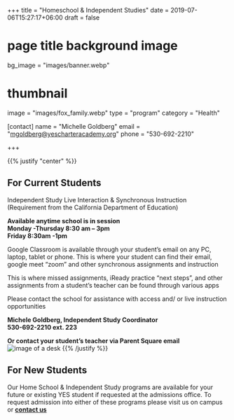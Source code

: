 +++
title = "Homeschool & Independent Studies"
date = 2019-07-06T15:27:17+06:00
draft = false
# page title background image
bg_image = "images/banner.webp"
# thumbnail
image = "images/fox_family.webp"
type = "program"
category = "Health"

[contact]
name = "Michelle Goldberg"
email = "mgoldberg@yescharteracademy.org"
phone = "530-692-2210"

+++

{{% justify "center" %}}
##  For Current Students
Independent Study Live Interaction & Synchronous Instruction  
(Requirement from the California Department of Education)  

**Available anytime school is in session**  
**Monday -Thursday 8:30 am – 3pm**  
**Friday 8:30am -1pm**

Google Classroom is available through your student’s email on any PC, laptop, tablet or phone. This is where your student can find their email, google meet “zoom” and other synchronous assignments and instruction

This is where missed assignments, iReady practice “next steps”, and other assignments from a student’s teacher can be found through various apps

Please contact the school for assistance with access and/ or live instruction opportunities

**Michele Goldberg, Independent Study Coordinator**  
**530-692-2210 ext. 223**  

**Or contact your student’s teacher via Parent Square email**  
![image of a desk](/images/program/homeschool-independent-study/Picture1.jpg)
{{% /justify %}}

##  For New Students
Our Home School & Independent Study programs are available for your future or existing YES  student if requested at the admissions office. To request admission into either of these programs please visit us on campus or **[contact us](/contact/)**